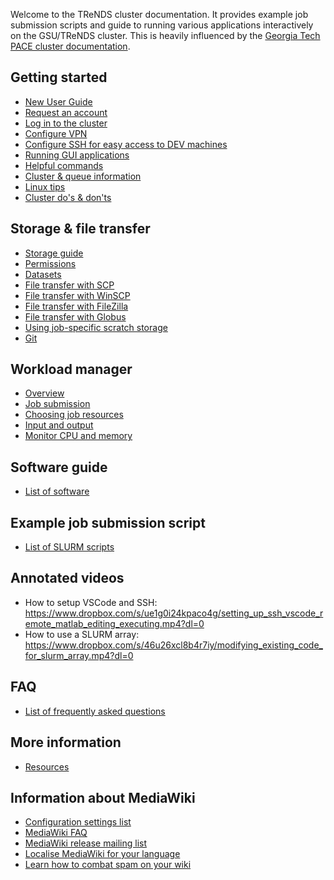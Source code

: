 Welcome to the TReNDS cluster documentation. It provides example job
submission scripts and guide to running various applications
interactively on the GSU/TReNDS cluster. This is heavily influenced by
the [Georgia Tech PACE cluster
documentation](https://docs.pace.gatech.edu/).

## Getting started

-   [New User Guide](New_User_Guide "wikilink")
-   [Request an account](Request_an_account "wikilink")
-   [Log in to the cluster](Log_in_to_the_cluster "wikilink")
-   [Configure VPN](Configure_VPN "wikilink")
-   [Configure SSH for easy access to DEV
    machines](Configure_SSH_for_easy_access_to_DEV_machines "wikilink")
-   [Running GUI applications](Running_GUI_applications "wikilink")
-   [Helpful commands](Helpful_commands "wikilink")
-   [Cluster & queue information](Cluster_queue_information "wikilink")
-   [Linux tips](Linux_tips "wikilink")
-   [Cluster do's & don'ts](Cluster_do's_&_don'ts "wikilink")

## Storage & file transfer

-   [Storage guide](Storage_guide "wikilink")
-   [Permissions](Permissions "wikilink")
-   [Datasets](Datasets "wikilink")
-   [File transfer with SCP](File_transfer_with_SCP "wikilink")
-   [File transfer with WinSCP](File_transfer_with_WinSCP "wikilink")
-   [File transfer with
    FileZilla](File_transfer_with_FileZilla "wikilink")
-   [File transfer with Globus](File_transfer_with_Globus "wikilink")
-   [Using job-specific scratch
    storage](Using_job-specific_scratch_storage "wikilink")
-   [Git](Git "wikilink")

## Workload manager

-   [Overview](Workload_manager_overview "wikilink")
-   [Job submission](Job_submission "wikilink")
-   [Choosing job resources](Choosing_job_resources "wikilink")
-   [Input and output](Input_and_output "wikilink")
-   [Monitor CPU and memory](Monitor_CPU_and_memory "wikilink")

## Software guide

-   [List of software](List_of_software "wikilink")

## Example job submission script

-   [List of SLURM scripts](List_of_SLURM_scripts "wikilink")

## Annotated videos

-   How to setup VSCode and SSH:
    <https://www.dropbox.com/s/ue1g0i24kpaco4g/setting_up_ssh_vscode_remote_matlab_editing_executing.mp4?dl=0>
-   How to use a SLURM array:
    <https://www.dropbox.com/s/46u26xcl8b4r7iy/modifying_existing_code_for_slurm_array.mp4?dl=0>

## FAQ

-   [List of frequently asked
    questions](List_of_frequently_asked_questions "wikilink")

## More information

-   [Resources](Resources "wikilink")

## Information about MediaWiki

-   [Configuration settings
    list](https://www.mediawiki.org/wiki/Special:MyLanguage/Manual:Configuration_settings)
-   [MediaWiki
    FAQ](https://www.mediawiki.org/wiki/Special:MyLanguage/Manual:FAQ)
-   [MediaWiki release mailing
    list](https://lists.wikimedia.org/mailman/listinfo/mediawiki-announce)
-   [Localise MediaWiki for your
    language](https://www.mediawiki.org/wiki/Special:MyLanguage/Localisation#Translation_resources)
-   [Learn how to combat spam on your
    wiki](https://www.mediawiki.org/wiki/Special:MyLanguage/Manual:Combating_spam)
